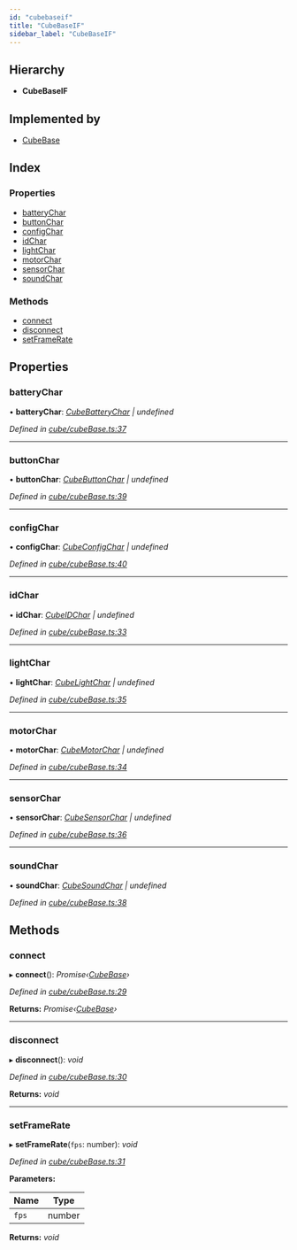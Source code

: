 ```yaml
---
id: "cubebaseif"
title: "CubeBaseIF"
sidebar_label: "CubeBaseIF"
---
```



## Hierarchy

* **CubeBaseIF**

## Implemented by

* [CubeBase](../classes/cubebase.md)

## Index

### Properties

* [batteryChar](cubebaseif.md#batterychar)
* [buttonChar](cubebaseif.md#buttonchar)
* [configChar](cubebaseif.md#configchar)
* [idChar](cubebaseif.md#idchar)
* [lightChar](cubebaseif.md#lightchar)
* [motorChar](cubebaseif.md#motorchar)
* [sensorChar](cubebaseif.md#sensorchar)
* [soundChar](cubebaseif.md#soundchar)

### Methods

* [connect](cubebaseif.md#connect)
* [disconnect](cubebaseif.md#disconnect)
* [setFrameRate](cubebaseif.md#setframerate)

## Properties

###  batteryChar

• **batteryChar**: *[CubeBatteryChar](../classes/cubebatterychar.md) | undefined*

*Defined in [cube/cubeBase.ts:37](https://github.com/tetunori/p5.toio/blob/49ecddb/src/cube/cubeBase.ts#L37)*

___

###  buttonChar

• **buttonChar**: *[CubeButtonChar](../classes/cubebuttonchar.md) | undefined*

*Defined in [cube/cubeBase.ts:39](https://github.com/tetunori/p5.toio/blob/49ecddb/src/cube/cubeBase.ts#L39)*

___

###  configChar

• **configChar**: *[CubeConfigChar](../classes/cubeconfigchar.md) | undefined*

*Defined in [cube/cubeBase.ts:40](https://github.com/tetunori/p5.toio/blob/49ecddb/src/cube/cubeBase.ts#L40)*

___

###  idChar

• **idChar**: *[CubeIDChar](../classes/cubeidchar.md) | undefined*

*Defined in [cube/cubeBase.ts:33](https://github.com/tetunori/p5.toio/blob/49ecddb/src/cube/cubeBase.ts#L33)*

___

###  lightChar

• **lightChar**: *[CubeLightChar](../classes/cubelightchar.md) | undefined*

*Defined in [cube/cubeBase.ts:35](https://github.com/tetunori/p5.toio/blob/49ecddb/src/cube/cubeBase.ts#L35)*

___

###  motorChar

• **motorChar**: *[CubeMotorChar](../classes/cubemotorchar.md) | undefined*

*Defined in [cube/cubeBase.ts:34](https://github.com/tetunori/p5.toio/blob/49ecddb/src/cube/cubeBase.ts#L34)*

___

###  sensorChar

• **sensorChar**: *[CubeSensorChar](../classes/cubesensorchar.md) | undefined*

*Defined in [cube/cubeBase.ts:36](https://github.com/tetunori/p5.toio/blob/49ecddb/src/cube/cubeBase.ts#L36)*

___

###  soundChar

• **soundChar**: *[CubeSoundChar](../classes/cubesoundchar.md) | undefined*

*Defined in [cube/cubeBase.ts:38](https://github.com/tetunori/p5.toio/blob/49ecddb/src/cube/cubeBase.ts#L38)*

## Methods

###  connect

▸ **connect**(): *Promise‹[CubeBase](../classes/cubebase.md)›*

*Defined in [cube/cubeBase.ts:29](https://github.com/tetunori/p5.toio/blob/49ecddb/src/cube/cubeBase.ts#L29)*

**Returns:** *Promise‹[CubeBase](../classes/cubebase.md)›*

___

###  disconnect

▸ **disconnect**(): *void*

*Defined in [cube/cubeBase.ts:30](https://github.com/tetunori/p5.toio/blob/49ecddb/src/cube/cubeBase.ts#L30)*

**Returns:** *void*

___

###  setFrameRate

▸ **setFrameRate**(`fps`: number): *void*

*Defined in [cube/cubeBase.ts:31](https://github.com/tetunori/p5.toio/blob/49ecddb/src/cube/cubeBase.ts#L31)*

**Parameters:**

Name | Type |
------ | ------ |
`fps` | number |

**Returns:** *void*

